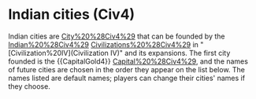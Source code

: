 # Indian cities (Civ4)

Indian cities are [City%20%28Civ4%29](cities) that can be founded by the [Indian%20%28Civ4%29](Indian) [Civilizations%20%28Civ4%29](civilization) in "[Civilization%20IV](Civilization IV)" and its expansions. The first city founded is the {{CapitalGold4}} [Capital%20%28Civ4%29](capital), and the names of future cities are chosen in the order they appear on the list below.
The names listed are default names; players can change their cities' names if they choose.